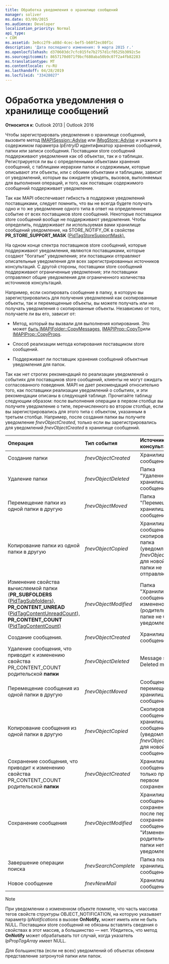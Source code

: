 ```yaml
---
title: Обработка уведомления о хранилище сообщений
manager: soliver
ms.date: 03/09/2015
ms.audience: Developer
localization_priority: Normal
api_type:
- COM
ms.assetid: 3e0cc2f9-a88d-4cec-bef5-b60f2ec80f1c
description: 'Дата последнего изменения: 9 марта 2015 г.'
ms.openlocfilehash: d370603dc7cfc015fe7b2757d1cf0525b3092c5e
ms.sourcegitcommit: 8657170d071f9bcf680aba50b9c07f2a4fb82283
ms.translationtype: MT
ms.contentlocale: ru-RU
ms.lasthandoff: 04/28/2019
ms.locfileid: "33428027"
---
```

# <a name="handling-message-store-notification"></a>Обработка уведомления о хранилище сообщений
  
**Относится к**: Outlook 2013 | Outlook 2016 
  
Чтобы зарегистрировать уведомления о хранилище сообщений, вызовите метод [IMAPISession::Advise](imapisession-advise.md) или [IMsgStore::Advise](imsgstore-advise.md) и укажите в содержимом параметра  _lpEntryID_ идентификатор хранения сообщений, папки или записи сообщения. Поставщики store сообщений поддерживают уведомления как об объектах, так и о таблицах. Регистрируется ли вы с определенными объектами хранения сообщений, с таблицами иерархии папок и содержимым, которые описывают эти объекты, или с обоими объектами и таблицами, зависит от уведомлений, которые вы ожидаете увидеть, вызовов, выполняемых для выполнения операций, и того, как поставщик содержимого сообщений поддерживает уведомление. 
  
Так как MAPI обеспечивает гибкость в поддержке уведомлений поставщиками, следует помнить, что вы не всегда будете получать одно и то же уведомление одного типа в ответ на определенное событие от всех поставщиков store сообщений. Некоторые поставщики store сообщений вообще не поддерживают уведомления. Чтобы определить, поддерживает ли используемая вами хранилище сообщений уведомление, на STORE_NOTIFY_OK в свойстве **PR_STORE_SUPPORT_MASK** ([PidTagStoreSupportMask).](pidtagstoresupportmask-canonical-property.md)
  
На одном конце спектра поставщиков store сообщений, которые поддерживают уведомления, являются поставщиками, которые создают "богатые" уведомления; эти поставщики отправляют описательные уведомления для всех зарегистрированных источников консультаций. С другой стороны, поставщики store сообщений поддерживают ограниченные уведомления; эти поставщики отправляют общие уведомления для ограниченного количества источников консультаций. 
  
Например, если скопировать сообщение в папку, в которую вы зарегистрировались для получения уведомлений как скопированные объекты, так и перемещенные объекты, вы можете получать или не получать уведомления о скопированные объекты. Независимо от того, получаете ли вы его, зависит от:
  
- Метод, который вы вызвали для выполнения копирования. Это может [быть IMAPIFolder::CopyMessages,](imapifolder-copymessages.md) [IMAPIProp::CopyTo](imapiprop-copyto.md)или [IMAPIProp::CopyProps](imapiprop-copyprops.md).
    
- Способ реализации метода копирования поставщиком store сообщений.
    
- Поддерживает ли поставщик хранения сообщений объектные уведомления для папок.
    
Так как нет строгих рекомендаций по реализации уведомлений о событиях для поставщиков store сообщений, клиенты не могут ожидать согласованного поведения. MAPI не дает рекомендаций относительно того, как поставщики реализации уведомлений о событиях, и эти рекомендации описаны в следующей таблице. Прочитайте таблицу следующим образом: после выполнения операции в первом столбце вы получите уведомление о типе, перечисленного во втором столбце, если вы зарегистрировались для этого типа с объектом, указанным в третьем столбце. Например, после создания папки вы получите уведомление  _fnevObjectCreated,_ только если вы зарегистрировались для уведомлений  _fnevObjectCreated_ в хранилище сообщений. 
  
|**Операция**|**Тип события**|**Источник консультации**|
|:-----|:-----|:-----|
|Создание папки  <br/> | _fnevObjectCreated_ <br/> |Хранилище сообщений  <br/> |
|Удаление папки  <br/> | _fnevObjectDeleted_ <br/> |Папка "Удаленное хранилище сообщений"  <br/> |
|Перемещение папки из одной папки в другую  <br/> | _fnevObjectMoved_ <br/> |Папка "Перемещено" в хранилище сообщений  <br/> |
|Копирование папки из одной папки в другую  <br/> | _fnevObjectCopied_ <br/> |Хранилище сообщений и скопированная папка (уведомление  _fnevObjectCreated_ для новой копии папки не отправляется)  <br/> |
|Изменение свойства вычисляемой папки (**PR_SUBFOLDERS** ([PidTagSubfolders](pidtagsubfolders-canonical-property.md)), **PR_CONTENT_UNREAD** ([PidTagContentUnreadCount](pidtagcontentunreadcount-canonical-property.md)), **PR_CONTENT_COUNT** ([PidTagContentCount)](pidtagcontentcount-canonical-property.md)  <br/> | _fnevObjectModified_ <br/> |Папка "Хранилище сообщений изменено" (родительской папке не было уведомлений)  <br/> |
|Создание сообщения.  <br/> | _fnevObjectCreated_ <br/> |Хранилище сообщений  <br/> |
|Удаление сообщения, что приводит к изменению свойства PR_CONTENT_COUNT родительской **папки**  <br/> | _fnevObjectDeleted_ <br/> |Message store Deleted message  <br/> |
|Перемещение сообщения из одной папки в другую  <br/> | _fnevObjectMoved_ <br/> |Сообщение перемещено в хранилище сообщений  <br/> |
|Копирование сообщения из одной папки в другую  <br/> | _fnevObjectCopied_ <br/> |Скопированное сообщение в хранилище сообщений (уведомление  _fnevObjectCreated_ для новой копии сообщения)  <br/> |
|Сохранение сообщения, что приводит к изменению свойства PR_CONTENT_COUNT родительской **папки**  <br/> | _fnevObjectCreated_ <br/> |Хранилище сообщений только при первом сохранения  <br/> |
|Сохранение сообщения  <br/> | _fnevObjectModified_ <br/> |Хранилище сообщений при сохранения после первого сохранения сообщения "Изменено" (для родительской папки нет уведомлений)  <br/> |
|Завершение операции поиска  <br/> | _fnevSearchComplete_ <br/> |Папка поиска в хранилище сообщений  <br/> |
|Новое сообщение  <br/> | _fnevNewMail_ <br/> |Хранилище сообщений  <br/> |
   
> [!NOTE]
> При уведомлении о измененном объекте помните, [](object_notification.md) что часть массива тегов свойств структуры OBJECT_NOTIFICATION, на которую указывает параметр _lpNotifications_ в вызове **OnNotify,** может иметь или не быть NULL. Поставщики store сообщений не обязаны вставлять сведения о свойствах в этот массив, а большинство — нет. Убедитесь, что метод **OnNotify** может обрабатывать тот случай, когда указатель  _lpPropTagArray_ имеет NULL. 
  
Для большинства (если не всех) уведомлений об объектах обновим представление затронутой папки или папок.
  

